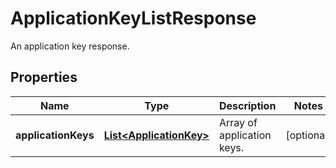 

# ApplicationKeyListResponse

An application key response.
## Properties

Name | Type | Description | Notes
------------ | ------------- | ------------- | -------------
**applicationKeys** | [**List&lt;ApplicationKey&gt;**](ApplicationKey.md) | Array of application keys. |  [optional]



